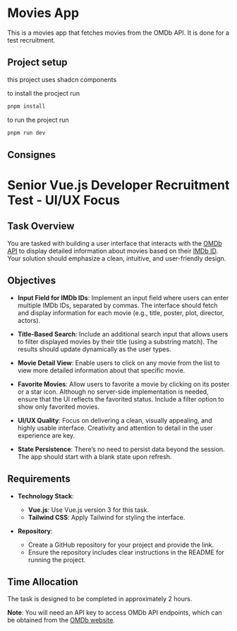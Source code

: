 # Movies App

This is a movies app that fetches movies from the OMDb API. It is done for a test recruitment.

## Project setup

this project uses shadcn components

to install the procject run

```bash
pnpm install
```

to run the project run

```bash
pnpm run dev
```

## Consignes

# Senior Vue.js Developer Recruitment Test - UI/UX Focus

## Task Overview

You are tasked with building a user interface that interacts with the [OMDb API](http://www.omdbapi.com/) to display detailed information about movies based on their [IMDb ID](https://www.imdb.com/). Your solution should emphasize a clean, intuitive, and user-friendly design.

## Objectives

- **Input Field for IMDb IDs**: Implement an input field where users can enter multiple IMDb IDs, separated by commas. The interface should fetch and display information for each movie (e.g., title, poster, plot, director, actors).

- **Title-Based Search**: Include an additional search input that allows users to filter displayed movies by their title (using a substring match). The results should update dynamically as the user types.

- **Movie Detail View**: Enable users to click on any movie from the list to view more detailed information about that specific movie.

- **Favorite Movies**: Allow users to favorite a movie by clicking on its poster or a star icon. Although no server-side implementation is needed, ensure that the UI reflects the favorited status. Include a filter option to show only favorited movies.

- **UI/UX Quality**: Focus on delivering a clean, visually appealing, and highly usable interface. Creativity and attention to detail in the user experience are key.

- **State Persistence**: There’s no need to persist data beyond the session. The app should start with a blank state upon refresh.

## Requirements

- **Technology Stack**:

  - **Vue.js**: Use Vue.js version 3 for this task.
  - **Tailwind CSS**: Apply Tailwind for styling the interface.

- **Repository**:
  - Create a GitHub repository for your project and provide the link.
  - Ensure the repository includes clear instructions in the README for running the project.

## Time Allocation

The task is designed to be completed in approximately 2 hours.

**Note**: You will need an API key to access OMDb API endpoints, which can be obtained from the [OMDb website](http://www.omdbapi.com/).
